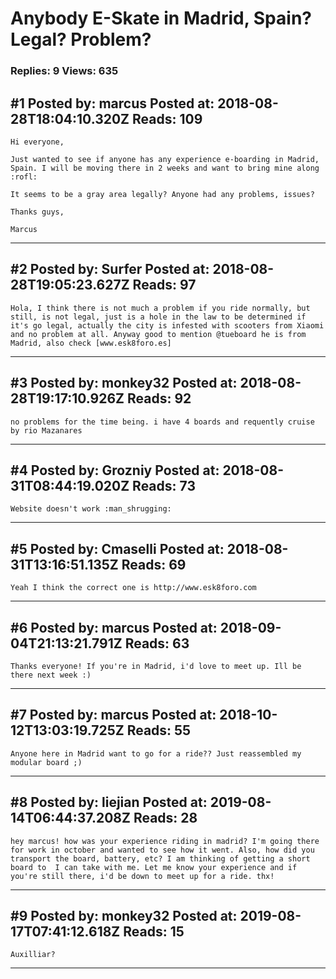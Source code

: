 # Anybody E-Skate in Madrid, Spain? Legal? Problem?

### Replies: 9 Views: 635

## \#1 Posted by: marcus Posted at: 2018-08-28T18:04:10.320Z Reads: 109

```
Hi everyone,

Just wanted to see if anyone has any experience e-boarding in Madrid, Spain. I will be moving there in 2 weeks and want to bring mine along :rofl: 

It seems to be a gray area legally? Anyone had any problems, issues? 

Thanks guys,

Marcus
```

---
## \#2 Posted by: Surfer Posted at: 2018-08-28T19:05:23.627Z Reads: 97

```
Hola, I think there is not much a problem if you ride normally, but still, is not legal, just is a hole in the law to be determined if it's go legal, actually the city is infested with scooters from Xiaomi and no problem at all. Anyway good to mention @tueboard he is from Madrid, also check [www.esk8foro.es]
```

---
## \#3 Posted by: monkey32 Posted at: 2018-08-28T19:17:10.926Z Reads: 92

```
no problems for the time being. i have 4 boards and requently cruise by rio Mazanares
```

---
## \#4 Posted by: Grozniy Posted at: 2018-08-31T08:44:19.020Z Reads: 73

```
Website doesn't work :man_shrugging:
```

---
## \#5 Posted by: Cmaselli Posted at: 2018-08-31T13:16:51.135Z Reads: 69

```
Yeah I think the correct one is http://www.esk8foro.com
```

---
## \#6 Posted by: marcus Posted at: 2018-09-04T21:13:21.791Z Reads: 63

```
Thanks everyone! If you're in Madrid, i'd love to meet up. Ill be there next week :)
```

---
## \#7 Posted by: marcus Posted at: 2018-10-12T13:03:19.725Z Reads: 55

```
Anyone here in Madrid want to go for a ride?? Just reassembled my modular board ;)
```

---
## \#8 Posted by: liejian Posted at: 2019-08-14T06:44:37.208Z Reads: 28

```
hey marcus! how was your experience riding in madrid? I'm going there for work in october and wanted to see how it went. Also, how did you transport the board, battery, etc? I am thinking of getting a short board to  I can take with me. Let me know your experience and if you're still there, i'd be down to meet up for a ride. thx!
```

---
## \#9 Posted by: monkey32 Posted at: 2019-08-17T07:41:12.618Z Reads: 15

```
Auxilliar?
```

---
